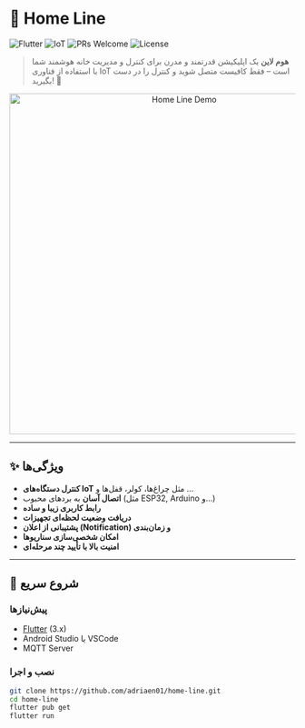 # 🏡 Home Line

![Flutter](https://img.shields.io/badge/Flutter-3.0-blue?logo=flutter)
![IoT](https://img.shields.io/badge/IoT-Enabled-green?logo=internet-of-things)
![PRs Welcome](https://img.shields.io/badge/PRs-welcome-brightgreen.svg?style=flat-square)
![License](https://img.shields.io/github/license/your-username/home-line)

> **هوم لاین** یک اپلیکیشن قدرتمند و مدرن برای کنترل و مدیریت خانه هوشمند شما با استفاده از فناوری IoT است – فقط کافیست متصل شوید و کنترل را در دست بگیرید! 🚀

<div align="center">
  <img src="assets/Icone.png" alt="Home Line Demo" width="600"/>
</div>

---

## ✨ ویژگی‌ها

- **کنترل دستگاه‌های IoT** مثل چراغ‌ها، کولر، قفل‌ها و ...  
- **اتصال آسان** به برد‌های محبوب (مثل ESP32, Arduino و...)
- **رابط کاربری زیبا و ساده**
- **دریافت وضعیت لحظه‌ای تجهیزات**
- **پشتیبانی از اعلان‌ (Notification) و زمان‌بندی**
- **امکان شخصی‌سازی سناریوها**
- **امنیت بالا با تأیید چند مرحله‌ای**

---

## 🚀 شروع سریع

### پیش‌نیازها

- [Flutter](https://flutter.dev/) (3.x)
- Android Studio یا VSCode
- MQTT Server

### نصب و اجرا

```bash
git clone https://github.com/adriaen01/home-line.git
cd home-line
flutter pub get
flutter run
